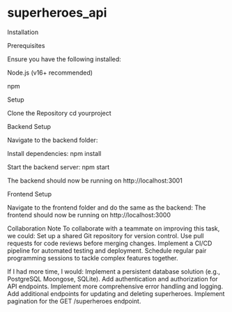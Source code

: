 # superheroes_api
Installation

Prerequisites

Ensure you have the following installed:

Node.js (v16+ recommended)

npm 



Setup

Clone the Repository
cd yourproject

Backend Setup

Navigate to the backend folder:

Install dependencies:
npm install


Start the backend server:
npm start

The backend should now be running on http://localhost:3001

Frontend Setup

Navigate to the frontend folder and do the same as the backend:
The frontend should now be running on http://localhost:3000


Collaboration Note
To collaborate with a teammate on improving this task, we could:
Set up a shared Git repository for version control.
Use pull requests for code reviews before merging changes.
Implement a CI/CD pipeline for automated testing and deployment.
Schedule regular pair programming sessions to tackle complex features together.

If I had more time, I would:
Implement a persistent database solution (e.g., PostgreSQL Moongose, SQLite).
Add authentication and authorization for API endpoints.
Implement more comprehensive error handling and logging.
Add additional endpoints for updating and deleting superheroes.
Implement pagination for the GET /superheroes endpoint.


